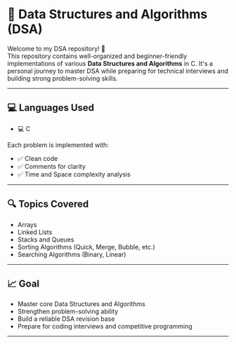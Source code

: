 # 📘 Data Structures and Algorithms (DSA)

Welcome to my DSA repository! 🚀  
This repository contains well-organized and beginner-friendly implementations of various **Data Structures and Algorithms** in  C. It's a personal journey to master DSA while preparing for technical interviews and building strong problem-solving skills.

---
## 💻 Languages Used
- 💻 C


Each problem is implemented with:
- ✅ Clean code
- ✅ Comments for clarity
- ✅ Time and Space complexity analysis

---

## 🔍 Topics Covered

- Arrays
- Linked Lists 
- Stacks and Queues
- Sorting Algorithms (Quick, Merge, Bubble, etc.)
- Searching Algorithms (Binary, Linear)

---

## 📈 Goal

- Master core Data Structures and Algorithms
- Strengthen problem-solving ability
- Build a reliable DSA revision base
- Prepare for coding interviews and competitive programming

---

